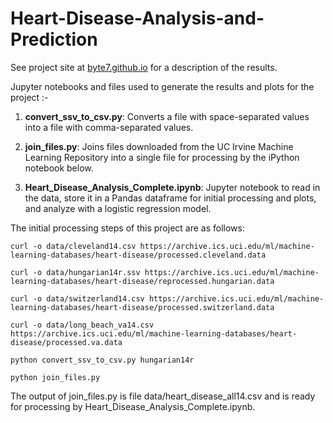 # Heart-Disease-Analysis-and-Prediction

See project site at [byte7.github.io](http://byte7.github.io/projects/heart_disease_analysis/index.html) for a description of the results.

Jupyter notebooks and files used to generate the results and plots for the project :-

1. **convert\_ssv\_to\_csv.py**: Converts a file with space-separated values into a file with comma-separated values.

1. **join\_files.py**: Joins files downloaded from the UC Irvine Machine Learning Repository into a single file for processing by the iPython notebook below.

1. **Heart\_Disease\_Analysis\_Complete.ipynb**: Jupyter notebook to read in the data, store it in a Pandas dataframe for initial processing and plots, and analyze with a logistic regression model.

The initial processing steps of this project are as follows:

`curl -o data/cleveland14.csv https://archive.ics.uci.edu/ml/machine-learning-databases/heart-disease/processed.cleveland.data`

`curl -o data/hungarian14r.ssv https://archive.ics.uci.edu/ml/machine-learning-databases/heart-disease/reprocessed.hungarian.data`

`curl -o data/switzerland14.csv https://archive.ics.uci.edu/ml/machine-learning-databases/heart-disease/processed.switzerland.data`

`curl -o data/long_beach_va14.csv https://archive.ics.uci.edu/ml/machine-learning-databases/heart-disease/processed.va.data`

`python convert_ssv_to_csv.py hungarian14r`

`python join_files.py`

The output of join\_files.py is file data/heart\_disease\_all14.csv and is ready for processing by Heart\_Disease\_Analysis\_Complete.ipynb.
